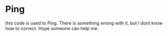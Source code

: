 # Ping
this code is used to Ping. There is something wrong with it, but I dont know how to correct. Hope someone can help me.
